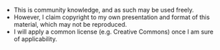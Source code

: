 - This is community knowledge, and as such may be used freely.
- However, I claim copyright to my own presentation and format of this material, which may not be reproduced.
- I will apply a common license (e.g. Creative Commons) once I am sure of applicability.
